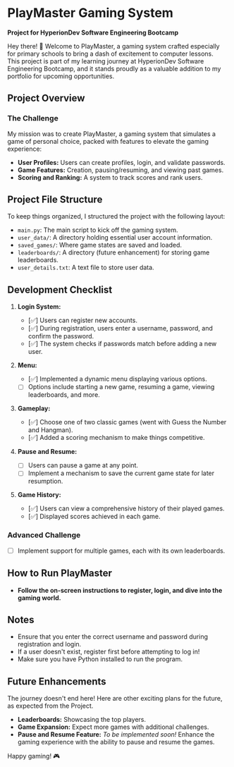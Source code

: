 # PlayMaster Gaming System

**Project for HyperionDev Software Engineering Bootcamp**

Hey there! 👋 Welcome to PlayMaster, a gaming system crafted especially for primary schools to bring a dash of excitement to computer lessons.  
This project is part of my learning journey at HyperionDev Software Engineering Bootcamp, and it stands proudly as a valuable addition to my portfolio for upcoming opportunities.

## Project Overview

### The Challenge

My mission was to create PlayMaster, a gaming system that simulates a game of personal choice, packed with features to elevate the gaming experience:

- **User Profiles:** Users can create profiles, login, and validate passwords.
- **Game Features:** Creation, pausing/resuming, and viewing past games.
- **Scoring and Ranking:** A system to track scores and rank users.

## Project File Structure

To keep things organized, I structured the project with the following layout:

- `main.py`: The main script to kick off the gaming system.
- `user_data/`: A directory holding essential user account information.
- `saved_games/`: Where game states are saved and loaded.
- `leaderboards/`: A directory (future enhancement) for storing game leaderboards.
- `user_details.txt`: A text file to store user data.

## Development Checklist

1. **Login System:**

   - [✅] Users can register new accounts.
   - [✅] During registration, users enter a username, password, and confirm the password.
   - [✅] The system checks if passwords match before adding a new user.

2. **Menu:**

   - [✅] Implemented a dynamic menu displaying various options.
   - [ ] Options include starting a new game, resuming a game, viewing leaderboards, and more.

3. **Gameplay:**

   - [✅] Choose one of two classic games (went with Guess the Number and Hangman).
   - [✅] Added a scoring mechanism to make things competitive.

4. **Pause and Resume:**

   - [ ] Users can pause a game at any point.
   - [ ] Implement a mechanism to save the current game state for later resumption.

5. **Game History:**

   - [✅] Users can view a comprehensive history of their played games.
   - [✅] Displayed scores achieved in each game.

### Advanced Challenge

- [ ] Implement support for multiple games, each with its own leaderboards.


## How to Run PlayMaster

- **Follow the on-screen instructions to register, login, and dive into the gaming world.**

## Notes

- Ensure that you enter the correct username and password during registration and login.
- If a user doesn't exist, register first before attempting to log in!
- Make sure you have Python installed to run the program.

## Future Enhancements

The journey doesn't end here! Here are other exciting plans for the future, as expected from the Project.

- **Leaderboards:** Showcasing the top players.
- **Game Expansion:** Expect more games with additional challenges.
- **Pause and Resume Feature:** _To be implemented soon!_ Enhance the gaming experience with the ability to pause and resume the games.

Happy gaming! 🎮
